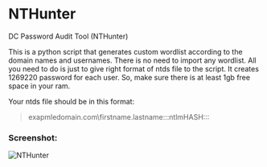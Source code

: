 # NTHunter
DC Password Audit Tool (NTHunter)

This is a python script that generates custom wordlist according to the domain names and usernames. There is no need to import any wordlist. All you need to do is just to give right format of ntds file to the script. It creates 1269220 password for each user. So, make sure there is at least 1gb free space in your ram.

Your ntds file should be in this format:
>exapmledomain.com\firstname.lastname:::ntlmHASH::: 

### Screenshot:

![NTHunter](https://user-images.githubusercontent.com/51833205/63267155-7d0ceb80-c2a2-11e9-80b3-6b3d8b058247.png)
